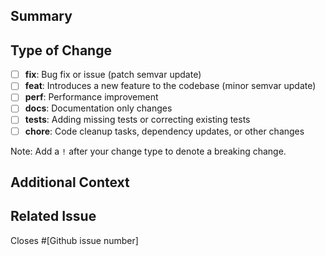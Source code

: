 <!--
When creating a PR, be sure to prepend the PR title with the Conventional Commit type (`feat`, `fix`, or `chore`).

Examples:

`feat: add growl notification to spaces:wait`

`fix: handle special characters in app names`

`chore: refactor tests`

Learn more about [Conventional Commits](https://www.conventionalcommits.org/).
-->
## Summary
<!-- Brief description of the changes in this PR. -->

## Type of Change
- [ ] **fix**: Bug fix or issue (patch semvar update)
- [ ] **feat**: Introduces a new feature to the codebase (minor semvar update)
- [ ] **perf**: Performance improvement
- [ ] **docs**: Documentation only changes
- [ ] **tests**: Adding missing tests or correcting existing tests
- [ ] **chore**: Code cleanup tasks, dependency updates, or other changes

Note: Add a `!` after your change type to denote a breaking change.

## Additional Context

<!--
  * For fixes, provide reproduction steps and expected vs actual behavior
  * For features, describe the objective and rationale for this change.
  * If this is a breaking change, describe what functionality is affected and a migration path for existing users
  * Any additional information, links, screenshots, or attachments that help describe the issue
-->

## Related Issue
Closes #[Github issue number]
